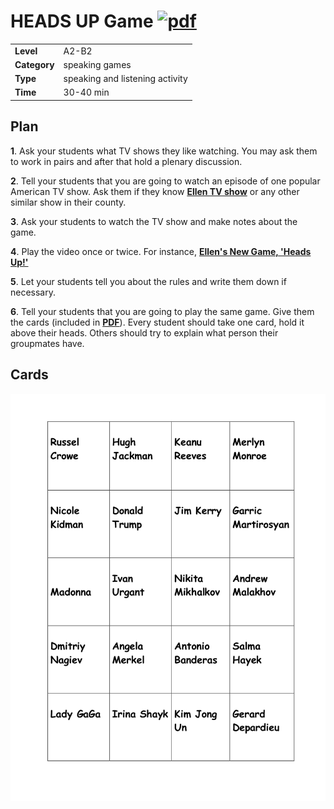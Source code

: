 # HEADS UP Game [![pdf](https://img.shields.io/badge/download-brightgreen.svg)](./HandsUpGame.pdf)
  
| | |
|-|-|
| **Level**           |A2-B2       |
| **Category**       | speaking games |
|**Type**            | speaking and listening activity |
|**Time**           | 30-40 min |


## Plan

**1**. Ask your students what TV shows they like watching. You may ask them to work in pairs and after that hold a plenary discussion.

**2**. Tell your students that you are going to watch an episode of one popular American TV show. Ask them if they know [**Ellen TV show**](https://en.wikipedia.org/wiki/The_Ellen_Show)
or any other similar show in their county.

**3**. Ask your students to watch the TV show and make notes about the game.

**4**. Play the video once or twice. For instance, [**Ellen's New Game, 'Heads Up!'**](https://www.youtube.com/watch?v=PO_ezpX7DwY)

**5**. Let your students tell you about the rules and write them down if necessary. 

**6**. Tell your students that you are going to play the same game. Give them the cards (included in [**PDF**](./HandsUpGame.pdf)). Every student should take one card, hold it above their heads. Others should try to explain what person their groupmates have.

## Cards

![cards](./cards.png)